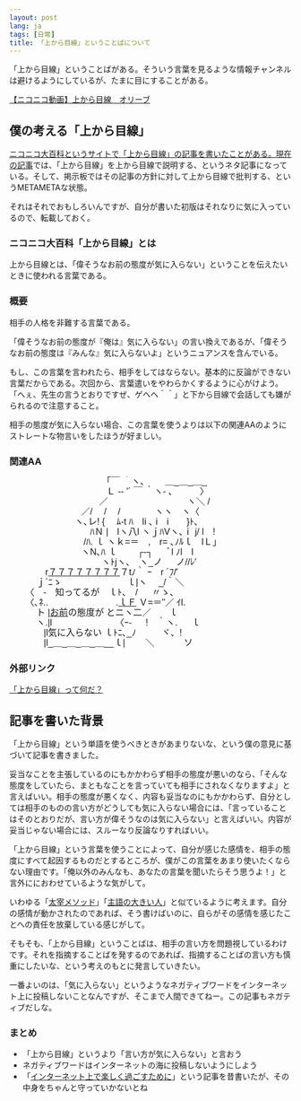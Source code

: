```yaml
---
layout: post
lang: ja
tags: [日常]
title: 「上から目線」ということばについて
---
```

「上から目線」ということばがある。そういう言葉を見るような情報チャンネルは避けるようにしているが、たまに目にすることがある。　

<script type="text/javascript" src="http://ext.nicovideo.jp/thumb_watch/sm19124782"></script><noscript><a href="http://www.nicovideo.jp/watch/sm19124782">【ニコニコ動画】上から目線　オリーブ</a></noscript>

## 僕の考える「上から目線」

[ニコニコ大百科というサイトで「上から目線」の記事を書いたことがある。](http://dic.nicovideo.jp/r/a/%E4%B8%8A%E3%81%8B%E3%82%89%E7%9B%AE%E7%B7%9A/390247)[現在の記事](http://dic.nicovideo.jp/a/%E4%B8%8A%E3%81%8B%E3%82%89%E7%9B%AE%E7%B7%9A)では、「上から目線」を上から目線で説明する、というネタ記事になっている。そして、掲示板ではその記事の方針に対して上から目線で批判する、というMETAMETAな状態。

それはそれでおもしろいんですが、自分が書いた初版はそれなりに気に入っているので、転載しておく。

### ニコニコ大百科「上から目線」とは

上から目線とは、「偉そうなお前の態度が気に入らない」ということを伝えたいときに使われる言葉である。

### 概要

相手の人格を非難する言葉である。

「偉そうなお前の態度が『俺は』気に入らない」の言い換えであるが、「偉そうなお前の態度は『みんな』気に入らないよ」というニュアンスを含んでいる。

もし、この言葉を言われたら、相手をしてはならない。基本的に反論ができない言葉だからである。次回から、言葉遣いをやわらかくするように心がけよう。「へぇ、先生の言うとおりですぜ、ゲヘヘ＾＾」と下から目線で会話しても嫌がられるので注意すること。

相手の態度が気に入らない場合、この言葉を使うよりは以下の関連AAのようにストレートな物言いをしたほうが好ましい。

### 関連AA

<pre style="font-size: 16px; line-height: 18px; font-family: Mona,IPAMonaPGothic,'IPA モナー Pゴシック','MS PGothic AA','MS PGothic','ＭＳ Ｐゴシック',sans-serif; overflow: hidden;">　 　 　 　　　　　　　｢￣ ｀ヽ､ 　　＿_＿_＿_<br>　 　 　 　　　　　　　Ｌ -‐ '´ ￣ ｀ヽ- ､　　　〉<br>　　　　　　　　　　／ 　 　 　　　　　　ヽ＼ /<br>　　　　　　　　／/ 　/ 　/ 　 　 　ヽヽ　ヽ〈<br>　 　　　　　　ヽ､レ! {　 ﾑ-t ﾊ　li ､ i　i　　}ﾄ､<br>　　　　　　　　　ﾊＮ |　lヽ八l ヽｊﾊVヽ､ｉ j/ l　!<br>　 　　　　　　　/ﾊ. ｌ ヽｋ=＝　,　r= ､ﾉﾙｌ　lＬ」<br>　　　　　　　　ヽN､ﾊ ｌ　 　┌‐┐ 　 ﾞl ﾉl　l<br>　 　　　　　　　　　ヽﾄjヽ､　ヽ_ノ 　 ノ//ﾚ′<br>　　　　r<a class="auto" href="/a/%EF%BC%97%EF%BC%97">７７</a><a class="auto" href="/a/%EF%BC%97%EF%BC%97">７７</a><a class="auto" href="/a/%EF%BC%97%EF%BC%97">７７</a><a class="auto" href="/a/%EF%BC%97%EF%BC%97">７７</a>７tﾉ｀ ｰ　r ´ﾌ/′<br>　　　ｊ´ﾆゝ 　　　　　　　ｌ|ヽ 　_/｀＼<br>　 　〈　‐　知ってるが　ｌﾄ、　/ 　 〃ゝ、<br>　 　〈､ﾈ.. 　　　　　　 　.<a class="auto" href="/a/%EF%BD%8C%EF%BC%A6">ｌＦ</a> Ｖ=＝"／ ｲl.<br>　　　ト |<a class="auto" href="/a/%E3%81%8A%E5%89%8D">お前</a>の態度が とニヽ二／　　ｌ<br>　　　ヽ.|l　　　　 　 　　〈ｰ- 　 !　｀ヽ. 　 ｌ<br>　 　 　 |l気に入らない ｌﾄﾆ､_ﾉ 　 　 ヾ、!<br>　 　 　 |l_＿_＿_＿_＿__ｌ| 　　＼ 　　　ソ<br></pre>

### 外部リンク

[「上から目線」って何だ？](http://d.hatena.ne.jp/sunchan2004/20090713)

## 記事を書いた背景

「上から目線」という単語を使うべきときがあまりないな、という僕の意見に基づいて記事を書きました。

妥当なことを主張しているのにもかかわらず相手の態度が悪いのなら、「そんな態度をしていたら、まともなことを言っていても相手にされなくなりますよ」と言えばいい。相手の態度が悪くなく、内容も妥当なのにもかかわらず、自分としては相手のものの言い方がどうしても気に入らない場合には、「言っていることはそのとおりだが、言い方が偉そうなのは気に入らない」と言えばいい。内容が妥当じゃない場合には、スルーなり反論なりすればいい。

「上から目線」という言葉を使うことによって、自分が感じた感情を、相手の態度にすべて起因するものだとするところが、僕がこの言葉をあまり使いたくならない理由です。「俺以外のみんなも、あなたの言葉を聞いたらそう思うよ！」と言外ににおわせているような気がして。

いわゆる「[太宰メソッド](http://d.hatena.ne.jp/keyword/%C2%C0%BA%CB%A5%E1%A5%BD%A5%C3%A5%C9)」「[主語の大きい人](http://d.hatena.ne.jp/ZGOK/20080626/weare)」と似ているように考えます。自分の感情が動かされたのであれば、そう書けばいのに、自らがその感情を感じたことへの責任を放棄している感じがして。

そもそも、「上から目線」ということばは、相手の言い方を問題視しているわけです。それを指摘することばを発するのであれば、指摘することばの言い方も慎重にしたいな、という考えのもとに発言していきたい。

一番よいのは、「気に入らない」というようなネガティブワードをインターネット上に投稿しないことなんですが、そこまで人間できてねー。この記事もネガティブだしな。

### まとめ

- 「上から目線」というより「言い方が気に入らない」と言おう
- ネガティブワードはインターネットの海に投稿しないようにしよう
- 「[インターネット上で楽しく過ごすために](http://blog.wktk.co.jp/archives/181)」という記事を昔書いたが、その中身をちゃんと守っていかないとね
